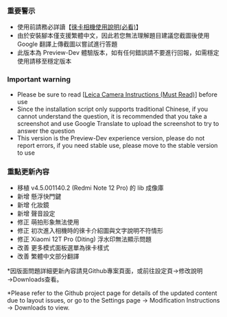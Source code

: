 ### 重要警示
- 使用前請務必詳讀【[徠卡相機使用說明(必看)](https://github.com/a406010503/Miui_Camera/blob/main/Leica.md)】
- 由於安裝腳本僅支援繁體中文，因此若您無法理解題目建議您截圖後使用 Google 翻譯上傳截圖以嘗試進行答題
- 此版本為 Preview-Dev 體驗版本，如有任何錯誤請不要進行回報，如需穩定使用請移至穩定版本

### Important warning
- Please be sure to read [[Leica Camera Instructions (Must Read)](https://github.com/a406010503/Miui_Camera/blob/main/Leica_en.md)] before use
- Since the installation script only supports traditional Chinese, if you cannot understand the question, it is recommended that you take a screenshot and use Google Translate to upload the screenshot to try to answer the question
- This version is the Preview-Dev experience version, please do not report errors, if you need stable use, please move to the stable version to use

### 重點更新內容
- 移植 v4.5.001140.2 (Redmi Note 12 Pro) 的 lib 成像庫
- 新增 懸浮快門鍵
- 新增 化妝鏡
- 新增 聲音設定
- 修正 萌拍形象無法使用
- 修正 初次進入相機時的徠卡介紹圖與文字說明不符情形
- 修正 Xiaomi 12T Pro (Diting) 浮水印無法顯示問題
- 改善 更多模式面板選單為徠卡樣式
- 改善 繁體中文部分翻譯

*因版面問題詳細更新內容請見Github專案頁面，或前往設定頁→修改說明→Downloads查看。

*Please refer to the Github project page for details of the updated content due to layout issues, or go to the Settings page → Modification Instructions → Downloads to view.
